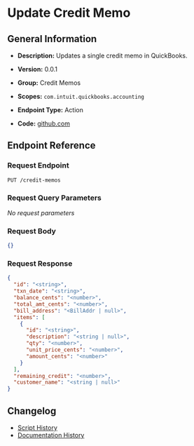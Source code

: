 <!-- BEGIN GENERATED CONTENT -->
# Update Credit Memo

## General Information

- **Description:** Updates a single credit memo in QuickBooks.

- **Version:** 0.0.1
- **Group:** Credit Memos
- **Scopes:** `com.intuit.quickbooks.accounting`
- **Endpoint Type:** Action
- **Code:** [github.com](https://github.com/NangoHQ/integration-templates/tree/main/integrations/quickbooks/actions/update-credit-memo.ts)


## Endpoint Reference

### Request Endpoint

`PUT /credit-memos`

### Request Query Parameters

_No request parameters_

### Request Body

```json
{}
```

### Request Response

```json
{
  "id": "<string>",
  "txn_date": "<string>",
  "balance_cents": "<number>",
  "total_amt_cents": "<number>",
  "bill_address": "<BillAddr | null>",
  "items": [
    {
      "id": "<string>",
      "description": "<string | null>",
      "qty": "<number>",
      "unit_price_cents": "<number>",
      "amount_cents": "<number>"
    }
  ],
  "remaining_credit": "<number>",
  "customer_name": "<string | null>"
}
```

## Changelog

- [Script History](https://github.com/NangoHQ/integration-templates/commits/main/integrations/quickbooks/actions/update-credit-memo.ts)
- [Documentation History](https://github.com/NangoHQ/integration-templates/commits/main/integrations/quickbooks/actions/update-credit-memo.md)

<!-- END  GENERATED CONTENT -->

